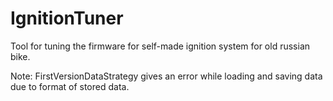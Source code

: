 # IgnitionTuner

Tool for tuning the firmware for self-made ignition system for old russian bike.

Note: FirstVersionDataStrategy gives an error while loading and saving data
due to format of stored data.